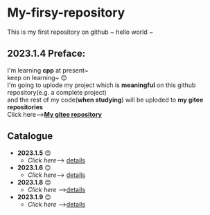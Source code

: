 # My-firsy-repository
This is my  first repository on github ~ hello world ~
## 2023.1.4 Preface:
I'm learning **cpp** at present~  
keep on learning~ :blush:   
I'm going to uplode my project which is **meaningful** on this github repository(e.g. a complete project)  
and the rest of my code(**when studying**) will be uploded to **my gitee repositories**   
Click here-->[**My gitee repository**](https://gitee.com/C-11nJxxs-web/study)  
## Catalogue  
- **2023.1.5** :blush:
  - *Click here*--> [details](https://github.com/C11NJXX/My-firsy-repository/blob/main/Record/2023.1.5.md)
- **2023.1.6** :blush:
  - *Click here*--> [details](https://github.com/C11NJXX/My-firsy-repository/blob/main/Record/2023.1.6.md)
- **2023.1.8** :blush:
  - *Click here* -->[details](https://github.com/C11NJXX/My-firsy-repository/blob/main/Record/2023.1.8.md)
- **2023.1.9** :blush:
  - *Click here* -->[details](https://github.com/C11NJXX/My-firsy-repository/blob/main/Record/2023.1.9.md)
